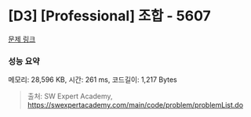 # [D3] [Professional] 조합 - 5607 

[문제 링크](https://swexpertacademy.com/main/code/problem/problemDetail.do?contestProbId=AWXGKdbqczEDFAUo) 

### 성능 요약

메모리: 28,596 KB, 시간: 261 ms, 코드길이: 1,217 Bytes



> 출처: SW Expert Academy, https://swexpertacademy.com/main/code/problem/problemList.do